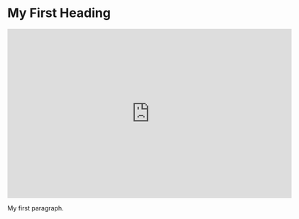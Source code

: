 <!DOCTYPE html>
<html>
<body>

<h1>My First Heading</h1>

<iframe src="https://docs.google.com/forms/d/e/1FAIpQLSeoKFMg0xxkfRy45Xj8NgDDVd9P-4x-OhzC9ozkqPt44pOI9Q/viewform?embedded=true" width="640" height="382" frameborder="0" marginheight="0" marginwidth="0">Cargando…</iframe>
<p>My first paragraph.</p>

</body>
</html>
